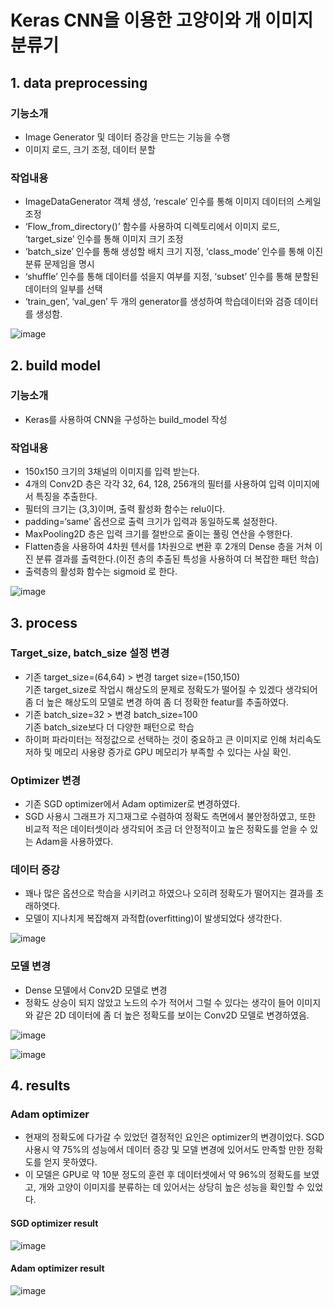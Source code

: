 # Keras CNN을 이용한 고양이와 개 이미지 분류기

## 1. data preprocessing

### 기능소개
* Image Generator 및 데이터 증강을 만드는 기능을 수행
* 이미지 로드, 크기 조정, 데이터 분할

### 작업내용
* ImageDataGenerator 객체 생성, ‘rescale’ 인수를 통해 이미지 데이터의 스케일 조정
* ‘Flow_from_directory()’ 함수를 사용하여 디렉토리에서 이미지 로드, ‘target_size’ 인수를 통해 이미지 크기 조정
* ‘batch_size’ 인수를 통해 생성할 배치 크기 지정, ‘class_mode’ 인수를 통해 이진 분류 문제임을 명시
* ‘shuffle’ 인수를 통해 데이터를 섞을지 여부를 지정, ‘subset’ 인수를 통해 분할된 데이터의 일부를 선택
* ‘train_gen’, ‘val_gen’ 두 개의 generator를 생성하여 학습데이터와 검증 데이터를 생성함.  

![image](https://user-images.githubusercontent.com/119937883/219278932-36b431d7-9c87-4414-bf09-58f9f4098596.png)



## 2. build model

### 기능소개
* Keras를 사용하여 CNN을 구성하는 build_model 작성

### 작업내용
* 150x150 크기의 3채널의 이미지를 입력 받는다.
* 4개의 Conv2D 층은 각각 32, 64, 128, 256개의 필터를 사용하여 입력 이미지에서 특징을 추출한다.
* 필터의 크기는 (3,3)이며, 출력 활성화 함수는 relu이다.
* padding=‘same’ 옵션으로 출력 크기가 입력과 동일하도록 설정한다.
* MaxPooling2D 층은 입력 크기를 절반으로 줄이는 풀링 연산을 수행한다.
* Flatten층을 사용하여 4차원 텐서를 1차원으로 변환 후 2개의 Dense 층을 거쳐 이진 분류 결과를 출력한다.(이전 층의 추출된 특성을 사용하여 더 복잡한 패턴 학습)
* 출력층의 활성화 함수는 sigmoid 로 한다.  

![image](https://user-images.githubusercontent.com/119937883/219279257-2e0462b6-a31b-4ce5-a330-6b4b99bde287.png)



## 3. process

### Target_size, batch_size 설정 변경
* 기존 target_size=(64,64) > 변경 target size=(150,150)  
  기존 target_size로 작업시 해상도의 문제로 정확도가 떨어질 수 있겠다 생각되어 좀 더 높은 해상도의 모델로 변경 하여 좀 더 정확한 featur를 추출하였다.
* 기존 batch_size=32 > 변경 batch_size=100  
  기존 batch_size보다 더 다양한 패턴으로 학습
* 하이퍼 파라미터는 적정값으로 선택하는 것이 중요하고 큰 이미지로 인해 처리속도 저하 및 메모리 사용량 증가로 GPU 메모리가 부족할 수 있다는 사실 확인.

### Optimizer 변경
* 기존 SGD optimizer에서 Adam optimizer로 변경하였다.
* SGD 사용시 그래프가 지그재그로 수렴하여 정확도 측면에서 불안정하였고, 또한 비교적 적은 데이터셋이라 생각되어 조금 더 안정적이고 높은 정확도를 얻을 수 있는 Adam을 사용하였다.

### 데이터 증강
* 꽤나 많은 옵션으로 학습을 시키려고 하였으나 오히려 정확도가 떨어지는 결과를 초래하엿다.
* 모델이 지나치게 복잡해져 과적합(overfitting)이 발생되었다 생각한다.  

![image](https://user-images.githubusercontent.com/119937883/219279825-e5ad7230-3789-4641-a1aa-b45e9a0f1441.png)


### 모델 변경
* Dense 모델에서 Conv2D 모델로 변경
* 정확도 상승이 되지 않았고 노드의 수가 적어서 그럴 수 있다는 생각이 들어 이미지와 같은 2D 데이터에 좀 더 높은 정확도를 보이는 Conv2D 모델로 변경하였음.  

![image](https://user-images.githubusercontent.com/119937883/219281846-2a3ef7ff-3134-4ae0-9310-0b43cc744757.png)  

![image](https://user-images.githubusercontent.com/119937883/219279918-006dc715-bd7a-41b1-a2fc-9b807007637b.png)



## 4. results
### Adam optimizer
* 현재의 정확도에 다가갈 수 있었던 결정적인 요인은 optimizer의 변경이었다. SGD 사용시 약 75%의 성능에서 데이터 증강 및 모델 변경에 있어서도 만족할 만한 정확도를 얻지 못하였다.
* 이 모델은 GPU로 약 10분 정도의 훈련 후 데이터셋에서 약 96%의 정확도를 보였고, 개와 고양이 이미지를 분류하는 데 있어서는 상당히 높은 성능을 확인할 수 있었다.  

#### SGD optimizer result
![image](https://user-images.githubusercontent.com/119937883/219280217-5928f691-3983-46ef-8167-983ce8b697d6.png) 

#### Adam optimizer result
![image](https://user-images.githubusercontent.com/119937883/219280251-cc4859ee-f461-4755-9cc7-d21fa5f79afc.png)  






